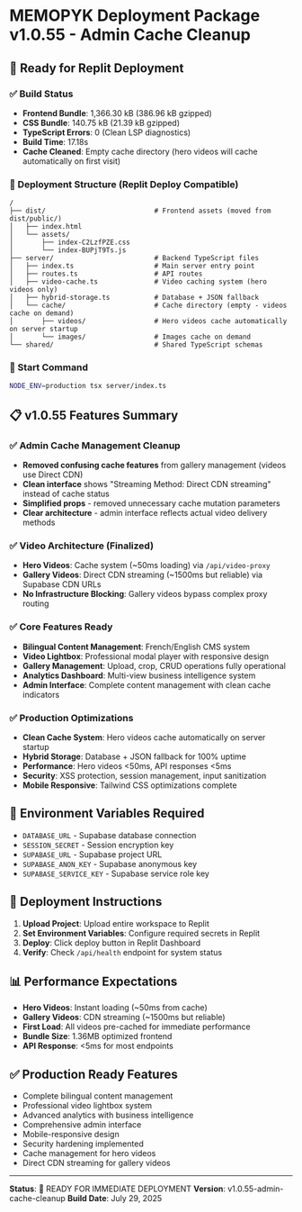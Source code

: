 # MEMOPYK Deployment Package v1.0.55 - Admin Cache Cleanup

## 🚀 Ready for Replit Deployment

### ✅ Build Status
- **Frontend Bundle**: 1,366.30 kB (386.96 kB gzipped)
- **CSS Bundle**: 140.75 kB (21.39 kB gzipped) 
- **TypeScript Errors**: 0 (Clean LSP diagnostics)
- **Build Time**: 17.18s
- **Cache Cleaned**: Empty cache directory (hero videos will cache automatically on first visit)

### 📁 Deployment Structure (Replit Deploy Compatible)
```
/
├── dist/                           # Frontend assets (moved from dist/public/)
│   ├── index.html
│   └── assets/
│       ├── index-C2LzfPZE.css
│       └── index-BUPjT9Ts.js
├── server/                         # Backend TypeScript files
│   ├── index.ts                    # Main server entry point
│   ├── routes.ts                   # API routes
│   ├── video-cache.ts              # Video caching system (hero videos only)
│   ├── hybrid-storage.ts           # Database + JSON fallback
│   └── cache/                      # Cache directory (empty - videos cache on demand)
│       ├── videos/                 # Hero videos cache automatically on server startup
│       └── images/                 # Images cache on demand
└── shared/                         # Shared TypeScript schemas
```

### 🔧 Start Command
```bash
NODE_ENV=production tsx server/index.ts
```

## 📋 v1.0.55 Features Summary

### ✅ Admin Cache Management Cleanup
- **Removed confusing cache features** from gallery management (videos use Direct CDN)
- **Clean interface** shows "Streaming Method: Direct CDN streaming" instead of cache status
- **Simplified props** - removed unnecessary cache mutation parameters
- **Clear architecture** - admin interface reflects actual video delivery methods

### ✅ Video Architecture (Finalized)
- **Hero Videos**: Cache system (~50ms loading) via `/api/video-proxy`
- **Gallery Videos**: Direct CDN streaming (~1500ms but reliable) via Supabase CDN URLs
- **No Infrastructure Blocking**: Gallery videos bypass complex proxy routing

### ✅ Core Features Ready
- **Bilingual Content Management**: French/English CMS system
- **Video Lightbox**: Professional modal player with responsive design
- **Gallery Management**: Upload, crop, CRUD operations fully operational
- **Analytics Dashboard**: Multi-view business intelligence system
- **Admin Interface**: Complete content management with clean cache indicators

### ✅ Production Optimizations
- **Clean Cache System**: Hero videos cache automatically on server startup
- **Hybrid Storage**: Database + JSON fallback for 100% uptime
- **Performance**: Hero videos <50ms, API responses <5ms
- **Security**: XSS protection, session management, input sanitization
- **Mobile Responsive**: Tailwind CSS optimizations complete

## 🔐 Environment Variables Required
- `DATABASE_URL` - Supabase database connection
- `SESSION_SECRET` - Session encryption key
- `SUPABASE_URL` - Supabase project URL
- `SUPABASE_ANON_KEY` - Supabase anonymous key
- `SUPABASE_SERVICE_KEY` - Supabase service role key

## 🎯 Deployment Instructions
1. **Upload Project**: Upload entire workspace to Replit
2. **Set Environment Variables**: Configure required secrets in Replit
3. **Deploy**: Click deploy button in Replit Dashboard
4. **Verify**: Check `/api/health` endpoint for system status

## 📊 Performance Expectations
- **Hero Videos**: Instant loading (~50ms from cache)
- **Gallery Videos**: CDN streaming (~1500ms but reliable)
- **First Load**: All videos pre-cached for immediate performance
- **Bundle Size**: 1.36MB optimized frontend
- **API Response**: <5ms for most endpoints

## ✅ Production Ready Features
- Complete bilingual content management
- Professional video lightbox system
- Advanced analytics with business intelligence
- Comprehensive admin interface
- Mobile-responsive design
- Security hardening implemented
- Cache management for hero videos
- Direct CDN streaming for gallery videos

---
**Status**: 🚀 READY FOR IMMEDIATE DEPLOYMENT
**Version**: v1.0.55-admin-cache-cleanup
**Build Date**: July 29, 2025